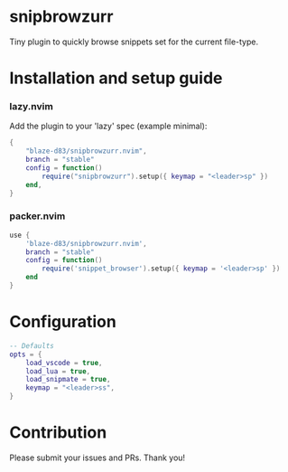 # snipbrowzurr

Tiny plugin to quickly browse snippets set for the current file-type.


# Installation and setup guide

### lazy.nvim
Add the plugin to your 'lazy' spec (example minimal):
```lua
{
    "blaze-d83/snipbrowzurr.nvim",
    branch = "stable"
    config = function()
        require("snipbrowzurr").setup({ keymap = "<leader>sp" })
    end,
}
```

### packer.nvim
```lua
use {
    'blaze-d83/snipbrowzurr.nvim',
    branch = "stable"
    config = function()
        require('snippet_browser').setup({ keymap = '<leader>sp' })
    end
}
```

# Configuration
```lua
-- Defaults
opts = {
    load_vscode = true,
    load_lua = true,
    load_snipmate = true,
    keymap = "<leader>ss",
}
```

# Contribution

Please submit your issues and PRs. Thank you!
